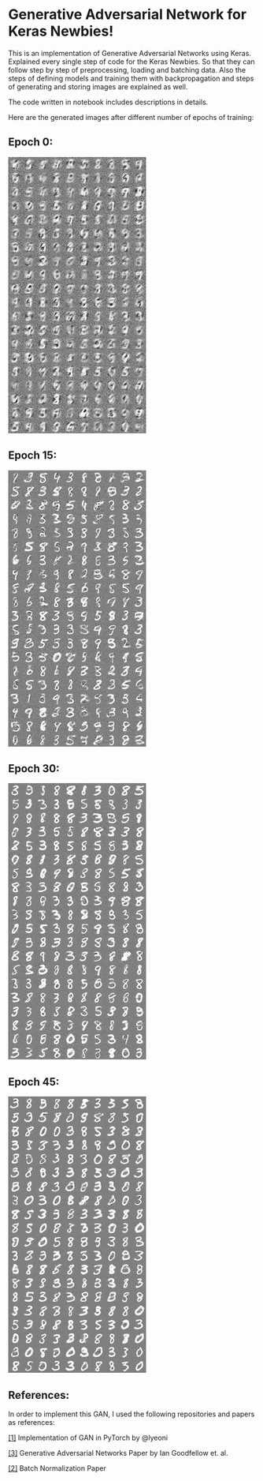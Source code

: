 # Generative Adversarial Network for Keras Newbies!
This is an implementation of Generative Adversarial Networks using Keras. Explained every single step of code for the Keras Newbies. So that they can follow step by step of preprocessing, loading and batching data. Also the steps of defining models and training them with backpropagation and steps of generating and storing images are explained as well.

The code written in notebook includes descriptions in details.

Here are the generated images after different number of epochs of training:

## Epoch 0:
![Samples drawn after a single epoch of training](https://github.com/k-timy/Keras-GAN/blob/master/samples_from_my_gan_epoch_0%20(6).png)

## Epoch 15:
![Samples drawn after 15 epochs of training](https://github.com/k-timy/Keras-GAN/blob/master/samples_from_my_gan_epoch_15.png)

## Epoch 30:
![Samples drawn after 30 epochs of training](https://github.com/k-timy/Keras-GAN/blob/master/samples_from_my_gan_epoch_30.png)

## Epoch 45:
![Samples drawn after 45 epochs of training](https://github.com/k-timy/Keras-GAN/blob/master/samples_from_my_gan_epoch_45.png)

## References:
In order to implement this GAN, I used the following repositories and papers as references:

[[1]](https://github.com/lyeoni/pytorch-mnist-GAN/blob/master/pytorch-mnist-GAN.ipynb) Implementation of GAN in PyTorch by @lyeoni

[[3]](https://papers.nips.cc/paper/5423-generative-adversarial-nets.pdf) Generative Adversarial Networks Paper by Ian Goodfellow et. al.

[[2]](https://arxiv.org/abs/1502.03167) Batch Normalization Paper
